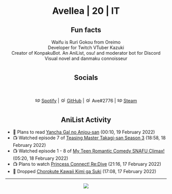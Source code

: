 <h1 align="center">
Avellea | 20 | IT
</h1>



<h2 align="center">
Fun facts
</h2>

<p align="center">
Waifu is Ruri Gokou from Oreimo<br>
Developer for Twitch VTuber Kazuki<br>
Creator of KonpakuBot. An AniList, osu! and moderator bot for Discord<br>
Visual novel and danmaku connoisseur
</p>

<h1>
<h2 align="center">Socials</h2>
<br>
<p align="center">
<img src="https://open.scdn.co/cdn/images/favicon.5cb2bd30.ico" alt="spotify logo" width="16"> <a href="https://open.spotify.com/user/2r8tkjt7qlh7uo7k06z43t63a">Spotify</a> | <img src="https://github.com/fluidicon.png" alt="github logo" width="16"> <a href="https://github.com/Avellea">GitHub</a> | <img src="https://i.imgur.com/ywxedYu.png" alt="github logo" width="16"> Ave#2776 | <img src="https://store.steampowered.com/favicon.ico" alt="spotify logo" width="16"> <a href="https://steamcommunity.com/id/Avellea/">Steam</a>
</p>
<h1>

<h2 align="center">AniList Activity</h2>

<!-- ANILIST_ACTIVITY:start -->

-   📖 Plans to read [Yancha Gal no Anjou-san](https://anilist.co/manga/101315) (00:10, 19 February 2022)
-   📺 Watched episode 7 of [Teasing Master Takagi-san Season 3](https://anilist.co/anime/138424) (18:58, 18 February 2022)
-   📺 Watched episode 1 - 8 of [My Teen Romantic Comedy SNAFU Climax!](https://anilist.co/anime/108489) (05:20, 18 February 2022)
-   📺 Plans to watch [Princess Connect! Re:Dive](https://anilist.co/anime/107871) (21:16, 17 February 2022)
-   📖 Dropped [Chorokute Kawaii Kimi ga Suki](https://anilist.co/manga/132945) (17:08, 17 February 2022)

<!-- ANILIST_ACTIVITY:end -->


---



<p align="center">
<img src="https://i.pinimg.com/originals/5f/95/04/5f9504eb5a7d27ec7a6121b9e9aa48b3.gif">
<p>
